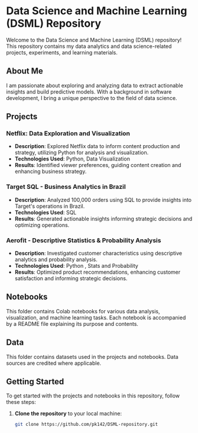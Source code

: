 # Data Science and Machine Learning (DSML) Repository

Welcome to the Data Science and Machine Learning (DSML) repository! This repository contains my data analytics and data science-related projects, experiments, and learning materials.

## About Me

I am passionate about exploring and analyzing data to extract actionable insights and build predictive models. With a background in software development, I bring a unique perspective to the field of data science.

## Projects

### Netflix: Data Exploration and Visualization

- **Description**: Explored Netflix data to inform content production and strategy, utilizing Python for analysis and visualization.
- **Technologies Used**: Python, Data Visualization
- **Results**: Identified viewer preferences, guiding content creation and enhancing business strategy.

### Target SQL - Business Analytics in Brazil

- **Description**: Analyzed 100,000 orders using SQL to provide insights into Target's operations in Brazil.
- **Technologies Used**: SQL
- **Results**: Generated actionable insights informing strategic decisions and optimizing operations.

### Aerofit - Descriptive Statistics & Probability Analysis

- **Description**: Investigated customer characteristics using descriptive analytics and probability analysis.
- **Technologies Used**: Python , Stats and Probability
- **Results**: Optimized product recommendations, enhancing customer satisfaction and informing strategic decisions.

## Notebooks

This folder contains Colab notebooks for various data analysis, visualization, and machine learning tasks. Each notebook is accompanied by a README file explaining its purpose and contents.

## Data

This folder contains datasets used in the projects and notebooks. Data sources are credited where applicable.

## Getting Started

To get started with the projects and notebooks in this repository, follow these steps:

1. **Clone the repository** to your local machine:
   ```bash
   git clone https://github.com/pk142/DSML-repository.git
